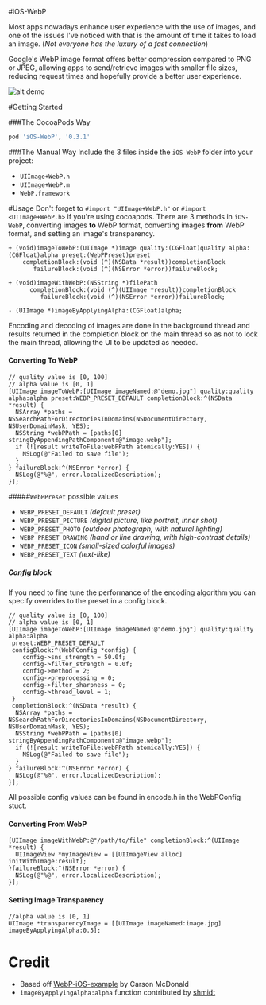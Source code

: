 #iOS-WebP

Most apps nowadays enhance user experience with the use of images, and one of the issues I've noticed with that is the amount of time it takes to load an image. (_Not everyone has the luxury of a fast connection_)

Google's WebP image format offers better compression compared to PNG or JPEG, allowing apps to send/retrieve images with smaller file sizes, reducing request times and hopefully provide a better user experience.

![alt demo](http://i.imgur.com/tUCyYhD.png "Demo Screenshot")

#Getting Started

###The CocoaPods Way
```ruby
pod 'iOS-WebP', '0.3.1'
```

###The Manual Way
Include the 3 files inside the `iOS-WebP` folder into your project:
* `UIImage+WebP.h`
* `UIImage+WebP.m`
* `WebP.framework`

#Usage
Don't forget to `#import "UIImage+WebP.h"` or `#import <UIImage+WebP.h>` if you're using cocoapods.
There are 3 methods in `iOS-WebP`, converting images __to__ WebP format, converting images __from__ WebP format, and setting an image's transparency.
```objc
+ (void)imageToWebP:(UIImage *)image quality:(CGFloat)quality alpha:(CGFloat)alpha preset:(WebPPreset)preset
    completionBlock:(void (^)(NSData *result))completionBlock
       failureBlock:(void (^)(NSError *error))failureBlock;

+ (void)imageWithWebP:(NSString *)filePath
      completionBlock:(void (^)(UIImage *result))completionBlock
         failureBlock:(void (^)(NSError *error))failureBlock;

- (UIImage *)imageByApplyingAlpha:(CGFloat)alpha;
```

Encoding and decoding of images are done in the background thread and results returned in the completion block on the main thread so as not to lock the main thread, allowing the UI to be updated as needed.

#### Converting To WebP

```objc
// quality value is [0, 100]
// alpha value is [0, 1]
[UIImage imageToWebP:[UIImage imageNamed:@"demo.jpg"] quality:quality alpha:alpha preset:WEBP_PRESET_DEFAULT completionBlock:^(NSData *result) {
  NSArray *paths = NSSearchPathForDirectoriesInDomains(NSDocumentDirectory, NSUserDomainMask, YES);
  NSString *webPPath = [paths[0] stringByAppendingPathComponent:@"image.webp"];
  if (![result writeToFile:webPPath atomically:YES]) {
    NSLog(@"Failed to save file");
  }
} failureBlock:^(NSError *error) {
  NSLog(@"%@", error.localizedDescription);
}];
```

#####`WebPPreset` possible values

* `WEBP_PRESET_DEFAULT` _(default preset)_
* `WEBP_PRESET_PICTURE` _(digital picture, like portrait, inner shot)_
* `WEBP_PRESET_PHOTO`   _(outdoor photograph, with natural lighting)_
* `WEBP_PRESET_DRAWING` _(hand or line drawing, with high-contrast details)_
* `WEBP_PRESET_ICON`    _(small-sized colorful images)_
* `WEBP_PRESET_TEXT`    _(text-like)_

##### Config block

If you need to fine tune the performance of the encoding algorithm you can specify overrides to the preset in a config block.

```objc
// quality value is [0, 100]
// alpha value is [0, 1]
[UIImage imageToWebP:[UIImage imageNamed:@"demo.jpg"] quality:quality alpha:alpha 
 preset:WEBP_PRESET_DEFAULT 
 configBlock:^(WebPConfig *config) {
    config->sns_strength = 50.0f;
    config->filter_strength = 0.0f;
    config->method = 2;
    config->preprocessing = 0;
    config->filter_sharpness = 0;
    config->thread_level = 1;
 }
 completionBlock:^(NSData *result) {
  NSArray *paths = NSSearchPathForDirectoriesInDomains(NSDocumentDirectory, NSUserDomainMask, YES);
  NSString *webPPath = [paths[0] stringByAppendingPathComponent:@"image.webp"];
  if (![result writeToFile:webPPath atomically:YES]) {
    NSLog(@"Failed to save file");
  }
} failureBlock:^(NSError *error) {
  NSLog(@"%@", error.localizedDescription);
}];
```

All possible config values can be found in encode.h in the WebPConfig stuct.

#### Converting From WebP

```objc
[UIImage imageWithWebP:@"/path/to/file" completionBlock:^(UIImage *result) {
  UIImageView *myImageView = [[UIImageView alloc] initWithImage:result];
}failureBlock:^(NSError *error) {
  NSLog(@"%@", error.localizedDescription);
}];
```

#### Setting Image Transparency

```objc
//alpha value is [0, 1]
UIImage *transparencyImage = [[UIImage imageNamed:image.jpg] imageByApplyingAlpha:0.5];
```

Credit
========
* Based off [WebP-iOS-example](https://github.com/carsonmcdonald/WebP-iOS-example "WebP-iOS-example") by Carson McDonald
* `imageByApplyingAlpha:alpha` function contributed by [shmidt](https://github.com/shmidt)
